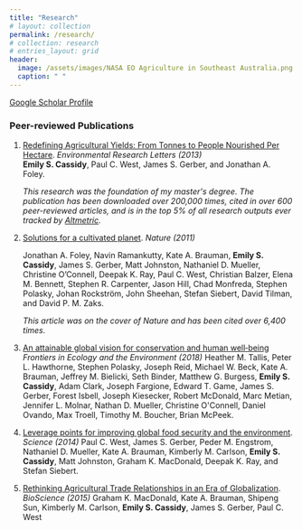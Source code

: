 ```yaml
---
title: "Research"
# layout: collection
permalink: /research/
# collection: research
# entries_layout: grid
header:
  image: /assets/images/NASA EO Agriculture in Southeast Australia.png
  caption: " "
---
```


[Google Scholar Profile](https://scholar.google.com/citations?hl=en&user=VkTSKqYAAAAJ)

### Peer-reviewed Publications
1.  [Redefining Agricultural Yields: From Tonnes to People Nourished Per Hectare](https://doi.org/10.1088/1748-9326/8/3/034015). *Environmental Research Letters (2013)*   
    **Emily S. Cassidy**, Paul C. West, James S. Gerber, and Jonathan A. Foley. 
    
    _This research was the foundation of my master's degree. The publication has been downloaded over 200,000 times, cited in over 600 peer-reviewed articles, and is in the top 5% of all research outputs ever tracked by [Altmetric](https://iop.altmetric.com/details/1662889#score)._

2. [Solutions for a cultivated planet](https://doi.org/10.1038/nature10452). *Nature (2011)*
    <p>Jonathan A. Foley, Navin Ramankutty, Kate A. Brauman, <b>Emily S. Cassidy</b>, James S. Gerber, Matt Johnston, Nathaniel D. Mueller, Christine O’Connell, Deepak K. Ray,   Paul C. West, Christian Balzer, Elena M. Bennett, Stephen R. Carpenter, Jason Hill, Chad Monfreda, Stephen Polasky, Johan Rockström, John Sheehan, Stefan Siebert, David Tilman, and David P. M. Zaks.</p>
    
    _This article was on the cover of _Nature_ and has been cited over 6,400 times._

4. [An attainable global vision for conservation and human well‐being](https://doi.org/10.1002/fee.1965) *Frontiers in Ecology and the Environment (2018)*
    Heather M. Tallis, Peter L. Hawthorne, Stephen Polasky, Joseph Reid, Michael W. Beck, Kate A. Brauman, Jeffrey M. Bielicki, Seth Binder, Matthew G. Burgess, **Emily S. Cassidy**, Adam Clark, Joseph Fargione, Edward T. Game, James S. Gerber, Forest Isbell, Joseph Kiesecker, Robert McDonald, Marc Metian, Jennifer L. Molnar, Nathan D. Mueller, Christine O'Connell, Daniel Ovando, Max Troell, Timothy M. Boucher, Brian McPeek.

5. [Leverage points for improving global food security and the environment](https://doi.org/10.1126/science.1246067). *Science (2014)*
  Paul C. West, James S. Gerber, Peder M. Engstrom, Nathaniel D. Mueller, Kate A. Brauman, Kimberly M. Carlson, **Emily S. Cassidy**, Matt Johnston, Graham K. MacDonald, Deepak K. Ray, and Stefan Siebert. 
6. [Rethinking Agricultural Trade Relationships in an Era of Globalization](https://doi.org/10.1093/biosci/biu225). *BioScience (2015)*
    Graham K. MacDonald, Kate A. Brauman, Shipeng Sun, Kimberly M. Carlson, **Emily S. Cassidy**, James S. Gerber, Paul C. West
